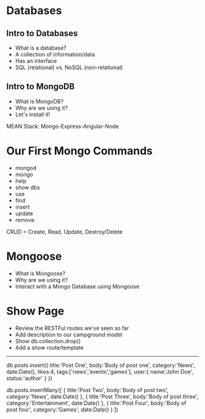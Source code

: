 # Databases

## Intro to Databases

* What is a database?
* A collection of information/data
* Has an interface
* SQL (relational) vs. NoSQL (non-relational)

## Intro to MongoDB

* What is MongoDB?
* Why are we using it?
* Let's install it!

MEAN Stack: Mongo-Express-Angular-Node


# Our First Mongo Commands

* mongod
* mongo
* help
* show dbs
* use
* find
* insert
* update
* remove

CRUD = Create, Read, Update, Destroy/Delete


# Mongoose
* What is Mongoose?
* Why are we using it?
* Interact with a Mongo Database using Mongoose

# Show Page
* Review the RESTFul routes we've seen so far
* Add description to our campground model
* Show db.collection.drop()
* Add a show route/template
-------------------------------------------------------------
db.posts.insert({
    title:'Post One',
    body:'Body of post one',
    category:'News',
    date:Date(),
    likes:4,
    tags:['news','events','games'],
    user:{
        name:'John Doe',
        status:'author'
    }
})

db.posts.insertMany([
    {
    title:'Post Two',
    body:'Body of post two',
    category:'News',
    date:Date()
    },
    {
    title:'Post Three',
    body:'Body of post three',
    category:'Entertainment',
    date:Date()
    },
    {
    title:'Post Four',
    body:'Body of post four',
    category:'Games',
    date:Date()
    }
])